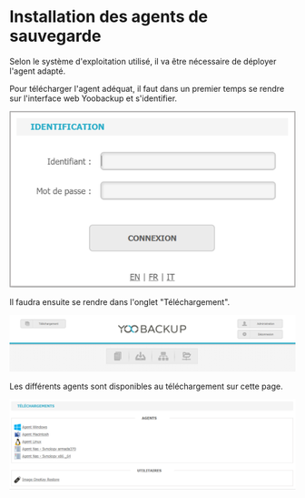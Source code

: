 # Installation des agents de sauvegarde

Selon le système d'exploitation utilisé, il va être nécessaire de déployer l'agent adapté.

Pour télécharger l'agent adéquat, il faut dans un premier temps se rendre sur l'interface web Yoobackup et s'identifier.

![](../../.gitbook/assets/log-in.PNG)

Il faudra ensuite se rendre dans l'onglet "Téléchargement".

![](../../.gitbook/assets/onglet-telechargement.PNG)

Les différents agents sont disponibles au téléchargement sur cette page.

![](../../.gitbook/assets/telechargements%20%283%29.PNG)

